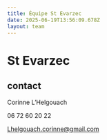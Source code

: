 ```yaml
---
title: Équipe St Evarzec 
date: 2025-06-19T13:56:09.678Z
layout: team
---
```


# St Evarzec 



## contact 

Corinne L’Helgouach

06 72 60 20 22

Lhelgouach.corinne@gmail.com


